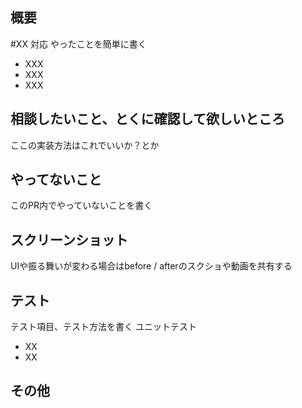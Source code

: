 ## 概要
#XX 対応
やったことを簡単に書く
* XXX
* XXX
* XXX

## 相談したいこと、とくに確認して欲しいところ
ここの実装方法はこれでいいか？とか

## やってないこと
このPR内でやっていないことを書く

## スクリーンショット
UIや振る舞いが変わる場合はbefore / afterのスクショや動画を共有する

## テスト
テスト項目、テスト方法を書く
ユニットテスト
* XX
* XX

## その他